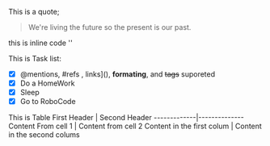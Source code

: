 This is a quote;

> We're living the future so 
> the  present is our past.

this is inline code '<addr>'


This is Task list:
-[x] @mentions, #refs , links](), **formating**, and <del>tags</del> suporeted 
-[x] Do a HomeWork
-[x] Sleep
-[x] Go to RoboCode

This is Table 
First Header | Second Header 
-------------|--------------
Content From cell 1 | Content from cell 2
Content in the first colum | Content in the second colums
